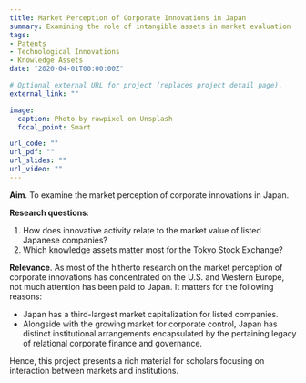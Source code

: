 ```yaml
---
title: Market Perception of Corporate Innovations in Japan
summary: Examining the role of intangible assets in market evaluation
tags:
- Patents
- Technological Innovations
- Knowledge Assets
date: "2020-04-01T00:00:00Z"

# Optional external URL for project (replaces project detail page).
external_link: ""

image:
  caption: Photo by rawpixel on Unsplash
  focal_point: Smart

url_code: ""
url_pdf: ""
url_slides: ""
url_video: ""
---
```


**Aim**. To examine the market perception of corporate innovations in Japan. 

**Research questions**:

1. How does innovative activity relate to the market value of listed Japanese companies? 
2. Which knowledge assets matter most for the Tokyo Stock Exchange?

**Relevance**. As most of the hitherto research on the market perception of corporate innovations has concentrated on the U.S. and Western Europe, not much attention has been paid to Japan. 
It matters for the following reasons: 
- Japan has a third-largest market capitalization for listed companies. 
- Alongside with the growing market for corporate control, Japan has distinct institutional arrangements encapsulated by the pertaining legacy of relational corporate finance and governance. 

Hence, this project presents a rich material for scholars focusing on interaction between markets and institutions.
